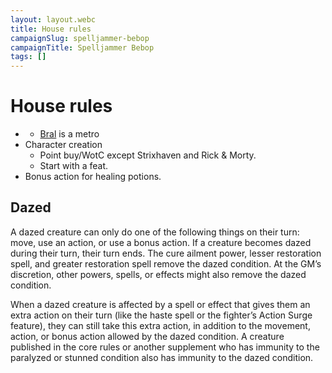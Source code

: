 ```yaml
---
layout: layout.webc
title: House rules
campaignSlug: spelljammer-bebop
campaignTitle: Spelljammer Bebop
tags: []
---
```

# House rules

- [](https://docs.google.com/spreadsheets/d/1cnsK-Q5O9h42UPLE9Lbhii80avr9bHSY6_bcKh_iD2k/edit#gid=0)
	- [Bral](locations/the-rock-of-bral.md) is a metro
- Character creation
	- Point buy/WotC except Strixhaven and Rick & Morty.
	- Start with a feat.
- Bonus action for healing potions.

## Dazed

A dazed creature can only do one of the following things on their turn: move, use an action, or use a bonus action. If a creature becomes dazed during their turn, their turn ends. The cure ailment power, lesser restoration spell, and greater restoration spell remove the dazed condition. At the GM’s discretion, other powers, spells, or effects might also remove the dazed condition.

When a dazed creature is affected by a spell or effect that gives them an extra action on their turn (like the haste spell or the fighter’s Action Surge feature), they can still take this extra action, in addition to the movement, action, or bonus action allowed by the dazed condition. A creature published in the core rules or another supplement who has immunity to the paralyzed or stunned condition also has immunity to the dazed condition.
